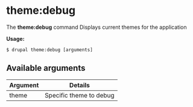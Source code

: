 # theme:debug
The **theme:debug** command Displays current themes for the application

**Usage:**
```
$ drupal theme:debug [arguments] 
```

## Available arguments
Argument | Details
---------|-------------
theme | Specific theme to debug
